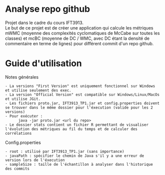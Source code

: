 # Analyse repo github
Projet dans le cadre du cours IFT3913.<br />
Le but de ce projet est de créer une application qui calcule les métriques mWMC (moyenne des complexités cyclomatiques de McCabe sur toutes les classes) et mcBC (moyenne de DC / WMC, avec DC étant la densité de commentaire en terme de lignes) pour différent commit d'un repo github.

# Guide d'utilisation 
Notes générales

    - La versions "First Version" est uniquement fonctionnel sur Windows et utilise seulement des exec.
    - La version "Official Version" est compatible sur Windows/Linux/MacOs et utilise JGit.
    - Les fichiers proto.jar, IFT3913_TP1.jar et config.properties doivent se trouver dans le même dossier pour l'éxecution (valide pour les 2 versions)
    - Pour exécuter :
          java -jar proto.jar <url du repo>
    - Le dossier stats contient un fichier R permettant de visualiser l'évolution des métriques au fil du temps et de calculer des corrélations


Config.properties

    - root : utilisé par IFT3913_TP1.jar (sans importance)
    - javaPath : spécifier le chemin de Java s'il y a une erreur de version lors de l'éxecution
    - sampleSize : taille de l'échantillon à analyser dans l'historique des commits



